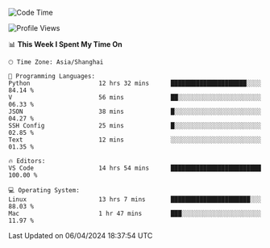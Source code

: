 <!--START_SECTION:waka-->
![Code Time](http://img.shields.io/badge/Code%20Time-387%20hrs%201%20min-blue)

![Profile Views](http://img.shields.io/badge/Profile%20Views-1-blue)

📊 **This Week I Spent My Time On** 

```text
🕑︎ Time Zone: Asia/Shanghai

💬 Programming Languages: 
Python                   12 hrs 32 mins      █████████████████████░░░░   84.14 % 
V                        56 mins             ██░░░░░░░░░░░░░░░░░░░░░░░   06.33 % 
JSON                     38 mins             █░░░░░░░░░░░░░░░░░░░░░░░░   04.27 % 
SSH Config               25 mins             █░░░░░░░░░░░░░░░░░░░░░░░░   02.85 % 
Text                     12 mins             ░░░░░░░░░░░░░░░░░░░░░░░░░   01.35 % 

🔥 Editors: 
VS Code                  14 hrs 54 mins      █████████████████████████   100.00 % 

💻 Operating System: 
Linux                    13 hrs 7 mins       ██████████████████████░░░   88.03 % 
Mac                      1 hr 47 mins        ███░░░░░░░░░░░░░░░░░░░░░░   11.97 % 
```


 Last Updated on 06/04/2024 18:37:54 UTC
<!--END_SECTION:waka-->

